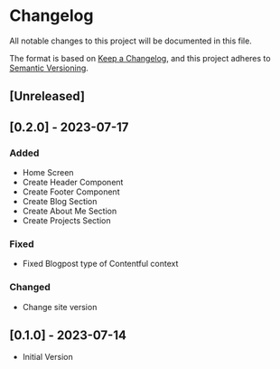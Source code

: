 # Changelog

All notable changes to this project will be documented in this file.

The format is based on [Keep a Changelog](https://keepachangelog.com/en/1.0.0/),
and this project adheres to [Semantic Versioning](https://semver.org/spec/v2.0.0.html).

## [Unreleased]

## [0.2.0] - 2023-07-17

### Added

- Home Screen
- Create Header Component
- Create Footer Component
- Create Blog Section
- Create About Me Section
- Create Projects Section

### Fixed

- Fixed Blogpost type of Contentful context

### Changed

- Change site version

## [0.1.0] - 2023-07-14

- Initial Version
